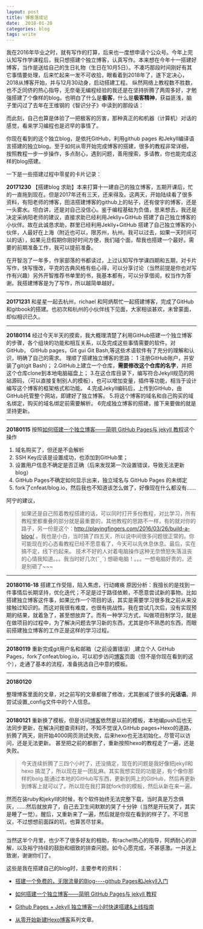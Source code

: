 ```yaml
---
layout: post
title: 博客落成记
date:  2018-01-20
categories: blog
tags: write
---
```


我在2016年毕业之时，就有写作的打算，后来也一度想申请个公众号。今年上完认知写作学课程后，我只想搭建个独立博客，认真写作。本来想在今年十一搭建好博客，当作是送给自己的生日礼物（生日在10月5日）。不凑巧那段时间刚好有其它事情要处理，后来忙起来一发不可收拾，眼看着到2018年了，遂下定决心，2018从博客开始，并与12月30动身，启动搭建工程。
纵然网络上教程数不胜数，也不乏同侪的热心指导，无奈毫无编程经验的我还是在坚持折腾了两周多好，才勉强搭建了个像样的blog。也明白了什么是**极客**，什么是**极客精神**，获益匪浅，脑子里闪过了去年在王维钢的《智识分子》中读到的那段话：

而此刻，自己也算是体验了一把极客的厉害，那种真正的和机器（计算机）对话的感觉，看来学习编程也是迟早的事情了。

你现在看到的这个独立blog，是依托GitHub，利用github pages 和Jekyll编译语言搭建的独立blog。至于如何从零开始完成博客的搭建，很多的教程非常详细，按照教程一步一步操作，多点耐心，遇到问题，善用搜索，多请教，你也能完成这样的blog搭建。


一下是一些搭建过程中零星的卡片记录：

**20171230**
【搭建blog 求助】本来打算十一建自己的独立博客，五期开课后，忙的一直拖到现在。但是2017年还有三天，还来得及。这两天，开始陆续看了很多资料，有阳老师的博客，田洁搭建博客的github上的帖子，还有俊宇的博客，还是一头雾水。坦白讲，还是对自己没信心。鉴于编程基础为负值，思来想去，我还是决定采纳阳老师的建议，直接求助已经利用Jeklly+GitHub 搭建了自己独立博客的小伙伴。故在此诚恳求助，群里已经利用Jeklly+GitHub 搭建了自己独立博客的小伙伴，人最好在上海（附近也可以，限苏州，杭州。我可以过去，如果一天时间可以的话），如果元旦假期你刚好时间方便，我们碰个面，帮我也搭建一个最好。需要的前期准备工作，我可以提前准备。

在开智泡了一年多，作家部落的书都读过，上过认知写作学课四期和五期，对卡片写作，快写慢改，平克的古典风格有些心得，可以分享讨论（当然前提是你也对写作有兴趣）另外开智推荐书单里的书，我基本都有，可以分享借阅，权当作为答谢。我搭建博客是为了写作，所以越简单越好。

----------

**20171231**
和星星一起去杭州，richael 和阿炳帮忙一起搭建博客，完成了GitHub和gitbook的搭建。也初次和杭州的小伙伴线下见面，大家相谈甚欢，未曾蒙面，却似相识已久。

----------

**20180114**
经过今天半天的摸索，我大概理清楚了利用GitHub搭建一个独立博客的步骤，各个组块的功能和相互关系，以及完成这些事情需要的软件。对GitHub， GitHub pages，Git gui  Git Bash,等这些术语软件有了充分的理解和认识，明确了自己的需求。
理顺了搭建独立博客的思路：
1 注册GitHub账户，并安装了git(git Bash)；
2.GitHub上建立一个仓库，**需要修改这个仓库的名字**，并把这个仓库clone到本地电脑磁盘上；
3.在这仓库目录下，编写符合Jekyll规范的网站源码，（可以直接复制别人的模板），也可以增加变量，插件等功能，相当于设计编写这个博客的框架格式和功能。
4.完成Jekyll编码后，上传到GitHub，由GitHub托管整个网站，即建好了独立博客。
5.将这个博客的域名和自己购买的域名绑定，购买的域名绑定前需要解析。
6完成独立博客的搭建，接下来要做的就是坚持更新。

----------

**20180115**
按照[如何搭建一个独立博客——简明 GitHub Pages与 jekyll 教程](http://www.cnfeat.com/blog/2014/05/11/how-to-build-a-blog/)这个操作
1. 域名购买了，但还是不会解析
2. SSH Key应该是设置成功，也添加到GitHub里；
3. 设置用户信息不确定是否正确（后来发现第一次设置错误，导致无法更新blog）
4. GitHub Pages不确定如何显示出来，独立域名与 GitHub Pages 的未绑定
5. fork了cnfeat/blog.io，然后我也不知道该怎么做了，好像现在什么都没有……

阿宁的建议，
> 如果还是自己照着教程搭建的话，可以同时打开多份教程，对比学习，所有教程里都重叠的部分就是最重要的，其他教程的思路不一样，有的就对你的路子，另一份是这个：http://playingfingers.com/2016/03/26/build-a-blog/ 。我也是小白，当时搞了四五天，所以说中间很多问题很正常的。你可能现在的心态看教程已经不愿意看了，今天可以先休息休息。最后，实在搞不定，线下约起来。
> 技术不好的人对着电脑操作这种无奈愤怒失落沮丧的心情我知道。。。我当时好几次(ˇˍˇ) 想砸电脑！。。。一想电脑好贵的，还是别砸了~~~
----------
**20180116-18** 
搭建工作受阻，陷入焦虑，行动瘫痪
原因分析：我擅长的是找到一件事情后长期坚持，优化迭代；不足是过于路径依赖，不愿意尝试新的事物。比如搭建独立博客这件事，如果比作一个项目的话，其实是需要学习很多我之前从来没接触过知识的。而这对我很有难度，也很有挑战性。我在尝试几次后，没有实现预期的结果，就着急了，甚至想放弃了。而有一种学习方式，叫做项目制学习，就是在做项目的过程中，为了解决问题去学习新的东西，尤其是你不熟悉的东西，而眼前搭建独立博客的工作正是这样的学习过程。

----------

**20180119**
重新完成git用户名和邮箱（之前设置错误）,建立个人 GitHub Pages，fork了cnfeat/blog.io，可以初步访问[博客](http://jason2960.github.io)页面（但不是你现在看到的这个），走通了基本的流程，准备挑选自己中意的模板。

----------

**20180120**

整理博客里面的文章，对之前写的文章都做了修改，尤其删减了很多的**元话语**。并尝试设置_config文件中的个人信息。

----------

**20180121**
重新换了模板，但是访问[博客](http://jason2960.github.io)依然是以前的模板，本地编push后也无法同步更新，在解决问题查资料时，不知不觉误入GitHub pages+Hexo的道路，折腾了两天，刚开始4000网页测试失败，后来hexo也无法初始化，尽管可以访问，还是无法更新。
甚至把之前的都删了，重新按照hexo的教程走了一遍，还是失败。

> 今天连续折腾了三四个小时了，还没搞定，现在的问题是我好像把jekyll和hexo 搞混了，所以现在是一团乱麻。其实我想实现的功能是，有个像你那样的bolg.能通过本地的GitHub写东西，更新到网上的GitHub，然后再更新到博客上就可以了。所以现在我打算就fork你的模板，然后从新在来一遍。

然而在装ruby和jekyll的时候，有个软件始终无法完整下载，当时真是万念俱灰，……然后就放弃了，自己去卫生间默默的哭了十分钟（当然是开玩笑了，其实是睡了一觉）。醒后，又重新来了一遍，然后就是你现在看到的样子了。不可思议，不过想想前面踩的坑，也算苦尽甘来。

----------



当然这半个月里，也少不了很多好友的相助，有rachel热心的指导，阿炳耐心的讲解，以及裕宁持续的鼓励和细致的排查问题。如今心愿完成，不甚感激。一并送上致谢，谢谢你们了。

这些是我在搭建自己的blog时，主要参考的资料：

- [搭建一个免费的，无限流量的Blog----github Pages和Jekyll入门](www.ruanyifeng.com/blog/2012/08/blogging_with_jekyll.html)

- [如何搭建一个独立博客——简明 GitHub Pages与 jekyll 教程](http://www.cnfeat.com/blog/2014/05/11/how-to-build-a-blog/)

- [Github Pages + Jekyll 独立博客一小时快速搭建&上线指南](http://playingfingers.com/2016/03/26/build-a-blog/)

- [从零开始新建Hexo博客](http://blog.junyu.io/posts/0002-start-blog-with-hexo.html)系列文章。

